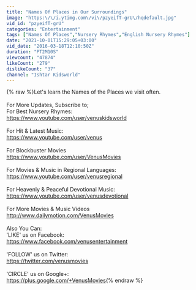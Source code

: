 ```yaml
---
title: "Names Of Places in Our Surroundings"
image: "https:\/\/i.ytimg.com\/vi\/pzyeifT-grU\/hqdefault.jpg"
vid_id: "pzyeifT-grU"
categories: "Entertainment"
tags: ["Names Of Places","Nursery Rhymes","English Nursery Rhymes"]
date: "2021-10-01T15:29:05+03:00"
vid_date: "2016-03-18T12:10:50Z"
duration: "PT2M10S"
viewcount: "47874"
likeCount: "279"
dislikeCount: "37"
channel: "Ishtar Kidsworld"
---
```

{% raw %}Let's learn the Names of the Places we visit often.<br /><br />For More Updates, Subscribe to;<br />For Best Nursery Rhymes:<br /><a rel="nofollow" target="blank" href="https://www.youtube.com/user/venuskidsworld">https://www.youtube.com/user/venuskidsworld</a><br /><br />For Hit &amp; Latest Music:<br /><a rel="nofollow" target="blank" href="https://www.youtube.com/user/venus">https://www.youtube.com/user/venus</a><br /> <br />For Blockbuster Movies<br /><a rel="nofollow" target="blank" href="https://www.youtube.com/user/VenusMovies">https://www.youtube.com/user/VenusMovies</a><br /> <br />For Movies &amp; Music in Regional Languages: <br /><a rel="nofollow" target="blank" href="https://www.youtube.com/user/venusregional">https://www.youtube.com/user/venusregional</a><br /> <br />For Heavenly &amp; Peaceful Devotional Music:<br /> <a rel="nofollow" target="blank" href="https://www.youtube.com/user/venusdevotional">https://www.youtube.com/user/venusdevotional</a><br /><br />For More Movies &amp; Music Videos<br /><a rel="nofollow" target="blank" href="http://www.dailymotion.com/VenusMovies">http://www.dailymotion.com/VenusMovies</a><br /> <br />Also You Can:<br />'LIKE' us on Facebook: <br /><a rel="nofollow" target="blank" href="https://www.facebook.com/venusentertainment">https://www.facebook.com/venusentertainment</a><br /> <br />'FOLLOW' us on Twitter: <br /><a rel="nofollow" target="blank" href="https://twitter.com/venusmovies">https://twitter.com/venusmovies</a><br /> <br />'CIRCLE' us on Google+:<br /><a rel="nofollow" target="blank" href="https://plus.google.com/+VenusMovies">https://plus.google.com/+VenusMovies</a>{% endraw %}
